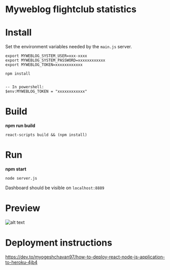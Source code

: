 # Myweblog flightclub statistics

# Install
Set the environment variables needed by the `main.js` server.
```
export MYWEBLOG_SYSTEM_USER=xxx-xxxx
export MYWEBLOG_SYSTEM_PASSWORD=xxxxxxxxxxxx
export MYWEBLOG_TOKEN=xxxxxxxxxxxx

npm install


-- In powershell:
$env:MYWEBLOG_TOKEN = "xxxxxxxxxxxx"
```

# Build
**npm run build**
```
react-scripts build && (npm install)
```

# Run
**npm start**
```
node server.js

```
Dashboard should be visible on `localhost:8889`

# Preview
![alt text](./images/screenshot.png "Screenshot of dashboard")

# Deployment instructions

https://dev.to/myogeshchavan97/how-to-deploy-react-node-js-application-to-heroku-4jb4
